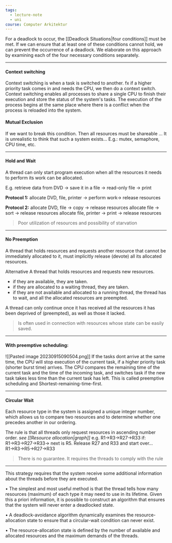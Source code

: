 ```yaml
---
tags:
  - lecture-note
  - uni
course: Computer Arkitektur
---
```

For a deadlock to occur, the [[Deadlock Situations|four conditions]] must be met.
If we can ensure that at least one of these conditions cannot hold, we can prevent the occurrence of a deadlock.
We elaborate on this approach by examining each of the four
necessary conditions separately.

***
#### Context switching
Context switching is when a task is switched to another. fx if a higher priority task comes in and needs the CPU, we then do a context switch.
Context switching enables all processes to share a single CPU to finish their execution and store the status of the system's tasks. The execution of the process begins at the same place where there is a conflict when the process is reloaded into the system.
#### Mutual Exclusion
If we want to break this condition. Then all resources must be
shareable …
It is unrealistic to think that such a system exists…
E.g.: mutex, semaphore, CPU time, etc.

***
#### Hold and Wait
A thread can only start program execution when all the resources it
needs to perform its work can be allocated.

E.g. retrieve data from DVD → save it in a file → read-only file → print

**Protocol 1:**
allocate DVD, file, printer → perform work→ release resources

**Protocol 2:**
allocate DVD, file → copy → release resources
allocate file → sort → release resources
allocate file, printer → print → release resources

>Poor utilization of resources and possibility of starvation
***
#### No Preemption
A thread that holds resources and requests another resource that cannot be immediately allocated to it, must implicitly release (devote) all its allocated resources.

Alternative
A thread that holds resources and requests new resources.
* if they are available, they are taken.
* if they are allocated to a waiting thread, they are taken.
* if they are not available and allocated to a running thread, the thread has to wait, and all the allocated resources are preempted.

A thread can only continue once it has received all the resources it has
been deprived of (preempted), as well as those it lacked.

>Is often used in connection with resources whose state can be easily saved.


***
#### With preemptive scheduling:
![[Pasted image 20230915090504.png]]
If the tasks dont arrive at the same time, the CPU will stop execution of the current task, if a higher priority task (shorter burst time) arrives. The CPU compares the remaining time of the current task and the time of the incoming task, and switches task if the new task takes less time than the current task has left. This is called preemptive scheduling and Shortest-remaining-time-first. 
***
#### Circular Wait
Each resource type in the system is assigned a unique integer number,
which allows us to compare two resources and to determine whether
one precedes another in our ordering.

The rule is that all threads only request resources in ascending number order.
*see [[Resource allocation|graph]]*
e.g.
R1→R3→R27→R33
if:
R1→R3→R27→R33→ next is R5. Release R27 and R33 and start over…
R1→R3→R5→R27→R33

>There is no guarantee. It requires the threads to comply with the rule

***
This strategy requires that the system receive some additional
information about the threads before they are executed.

• The simplest and most useful method is that the thread tells how
many resources (maximum) of each type it may need to use in its
lifetime. Given this a priori information, it is possible to construct
an algorithm that ensures that the system will never enter a
deadlocked state.

• A deadlock-avoidance algorithm dynamically examines the
resource-allocation state to ensure that a circular-wait condition
can never exist.

• The resource-allocation state is defined by the number of
available and allocated resources and the maximum demands of
the threads.